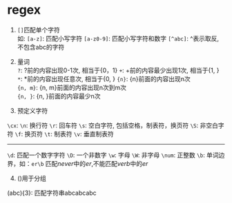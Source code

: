 # regex

1. `[]`匹配单个字符  
如:
`[a-z]`: 匹配小写字符
`[a-z0-9]`: 匹配小写字符和数字
`[^abc]`: ^表示取反, 不包含abc的字符

2. 量词  
`?`: ?前的内容出现0-1次, 相当于{0，1}
`+`: +前的内容最少出现1次, 相当于{1, }  
`*`: *前的内容出现任意次, 相当于{0, }
`{n}`: {n}前面的内容出现n次  
`{n, m}`: {n, m}前面的内容出现n次到m次  
`{n, }`: {n, }前面的内容最少n次

3. 预定义字符

`\cx`:
`\n`: 换行符
`\r`: 回车符
`\s`: 空白字符, 包括空格，制表符，换页符
`\S`: 非空白字符
`\f`: 换页符
`\t`: 制表符
`\v`: 垂直制表符

***  

`\d`: 匹配一个数字字符
`\D`: 一个非数字
`\w`: 字母
`\W`: 非字母
`\num`: 正整数
`\b`: 单词边界，如：`er\b` 匹配*never*中的*er*,不能匹配*verb*中的*er*

4. ()用于分组

(abc){3}: 匹配字符串abcabcabc